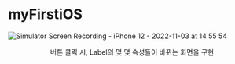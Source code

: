 # myFirstiOS 

![Simulator Screen Recording - iPhone 12 - 2022-11-03 at 14 55 54](https://user-images.githubusercontent.com/51852940/199656676-50c44c8e-0e65-4d66-a384-f23ec636a65c.gif)
<br>
<div align="center">
버튼 클릭 시, Label의 몇 몇 속성들이 바뀌는 화면을 구현
</div>
